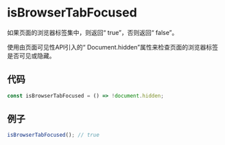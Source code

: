 # isBrowserTabFocused

如果页面的浏览器标签集中，则返回“ true”，否则返回“ false”。

使用由页面可见性API引入的“ Document.hidden”属性来检查页面的浏览器标签是否可见或隐藏。

## 代码

```js
const isBrowserTabFocused = () => !document.hidden;
```

## 例子

```js
isBrowserTabFocused(); // true
```
